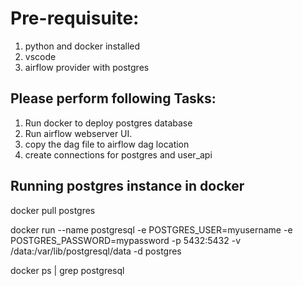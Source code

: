 # Pre-requisuite:
1. python and docker installed
2. vscode
3. airflow provider with postgres


## Please perform following Tasks:
1. Run docker to deploy postgres database
2. Run airflow webserver UI.
3. copy the dag file to airflow dag location
4. create connections for postgres and user_api


## Running postgres instance in docker
docker pull postgres

docker run --name postgresql -e POSTGRES_USER=myusername -e POSTGRES_PASSWORD=mypassword -p 5432:5432 -v /data:/var/lib/postgresql/data -d postgres

docker ps | grep postgresql 
